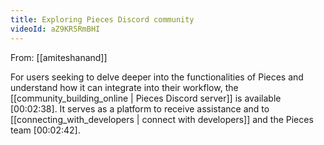 ```yaml
---
title: Exploring Pieces Discord community
videoId: aZ9KR5RmBHI
---
```


From: [[amiteshanand]] <br/> 

For users seeking to delve deeper into the functionalities of Pieces and understand how it can integrate into their workflow, the [[community_building_online | Pieces Discord server]] is available <a class="yt-timestamp" data-t="00:02:38">[00:02:38]</a>. It serves as a platform to receive assistance and to [[connecting_with_developers | connect with developers]] and the Pieces team <a class="yt-timestamp" data-t="00:02:42">[00:02:42]</a>.